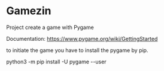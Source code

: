 # Gamezin



Project create a game with Pygame

Documentation:
https://www.pygame.org/wiki/GettingStarted

to initiate the game you have to install the pygame by pip.


python3 -m pip install -U pygame --user



